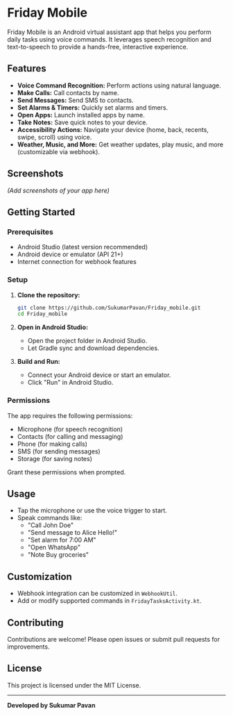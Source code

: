 # Friday Mobile

Friday Mobile is an Android virtual assistant app that helps you perform daily tasks using voice commands. It leverages speech recognition and text-to-speech to provide a hands-free, interactive experience.

## Features

- **Voice Command Recognition:** Perform actions using natural language.
- **Make Calls:** Call contacts by name.
- **Send Messages:** Send SMS to contacts.
- **Set Alarms & Timers:** Quickly set alarms and timers.
- **Open Apps:** Launch installed apps by name.
- **Take Notes:** Save quick notes to your device.
- **Accessibility Actions:** Navigate your device (home, back, recents, swipe, scroll) using voice.
- **Weather, Music, and More:** Get weather updates, play music, and more (customizable via webhook).

## Screenshots

*(Add screenshots of your app here)*

## Getting Started

### Prerequisites

- Android Studio (latest version recommended)
- Android device or emulator (API 21+)
- Internet connection for webhook features

### Setup

1. **Clone the repository:**
   ```bash
   git clone https://github.com/SukumarPavan/Friday_mobile.git
   cd Friday_mobile
   ```

2. **Open in Android Studio:**
   - Open the project folder in Android Studio.
   - Let Gradle sync and download dependencies.

3. **Build and Run:**
   - Connect your Android device or start an emulator.
   - Click "Run" in Android Studio.

### Permissions

The app requires the following permissions:
- Microphone (for speech recognition)
- Contacts (for calling and messaging)
- Phone (for making calls)
- SMS (for sending messages)
- Storage (for saving notes)

Grant these permissions when prompted.

## Usage

- Tap the microphone or use the voice trigger to start.
- Speak commands like:
  - "Call John Doe"
  - "Send message to Alice Hello!"
  - "Set alarm for 7:00 AM"
  - "Open WhatsApp"
  - "Note Buy groceries"

## Customization

- Webhook integration can be customized in `WebhookUtil`.
- Add or modify supported commands in `FridayTasksActivity.kt`.

## Contributing

Contributions are welcome! Please open issues or submit pull requests for improvements.

## License

This project is licensed under the MIT License.

---

**Developed by Sukumar Pavan** 